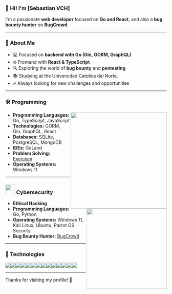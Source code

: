 ### 👋 Hi! I'm [Sebastian VCH]  
I'm a passionate **web developer** focused on **Go and React**, and also a **bug bounty hunter** on **BugCrowd**.

---

### 🚀 About Me
- 💻 Focused on **backend with Go (Gin, GORM, GraphQL)**
- 🌐 Frontend with **React & TypeScript**
- 🔍 Exploring the world of **bug bounty** and **pentesting**
- 📚 Studying at the Universidad Catolica del Norte.
- 🔥 Always looking for new challenges and opportunities

---

### 🛠️ Programming

<picture> <img align="right" src="https://media.geeksforgeeks.org/wp-content/cdn-uploads/20221222184908/web-development1.png" width = 300px></picture>

- **Programming Languages:** Go, TypeScript, JavaScript
- **Technologies:** GORM, Gin, GraphQL, React
- **Databases:** SQLite, PostgreSQL, MongoDB
- **IDEs:** GoLand
- **Problem Solving:** [Exercism](https://exercism.org/profiles/SebaVCH)
- **Operating Systems:** Windows 11

---

### <picture><img src = "https://github.com/7oSkaaa/7oSkaaa/blob/main/Images/about_me.gif?raw=true" width = 30px></picture> Cybersecurity

<picture> <img align="right" src="https://prolink.insure/wp-content/uploads/2022/05/Bug-Bounty-Hunters-01.png" width = 250px></picture>

- **Ethical Hacking**
- **Programming Languages:** Go, Python
- **Operating Systems:** Windows 11, Kali Linux, Ubuntu, Parrot OS Security
- **Bug Bounty Hunter:** [BugCrowd](https://bugcrowd.com/perroWaton)

---

### 🤖 Technologies

  <img src="https://img.shields.io/badge/Go-00ADD8?style=for-the-badge&logo=go&logoColor=white" /><img src="https://img.shields.io/badge/Python-3776AB?style=for-the-badge&logo=python&logoColor=white" /><img src="https://img.shields.io/badge/TypeScript-3178C6?style=for-the-badge&logo=typescript&logoColor=white" /><img src="https://img.shields.io/badge/JavaScript-F7DF1E?style=for-the-badge&logo=javascript&logoColor=black" /><img src="https://img.shields.io/badge/GORM-00ADD8?style=for-the-badge&logo=go&logoColor=white" /><img src="https://img.shields.io/badge/Gin-00ADD8?style=for-the-badge&logo=go&logoColor=white" /><img src="https://img.shields.io/badge/GraphQL-E10098?style=for-the-badge&logo=graphql&logoColor=white" /><img src="https://img.shields.io/badge/React-20232A?style=for-the-badge&logo=react&logoColor=61DAFB" /><img src="https://img.shields.io/badge/SQLite-003B57?style=for-the-badge&logo=sqlite&logoColor=white" /><img src="https://img.shields.io/badge/PostgreSQL-336791?style=for-the-badge&logo=postgresql&logoColor=white" /><img src="https://img.shields.io/badge/MongoDB-47A248?style=for-the-badge&logo=mongodb&logoColor=white" /><img src="https://img.shields.io/badge/GoLand-000000?style=for-the-badge&logo=goland&logoColor=white" /><img src="https://img.shields.io/badge/Windows%2011-0078D6?style=for-the-badge&logo=windows&logoColor=white" /><img src="https://img.shields.io/badge/Kali%20Linux-557C94?style=for-the-badge&logo=kali-linux&logoColor=white" /> 

---

Thanks for visiting my profile! 🚀
